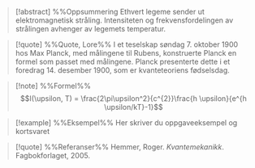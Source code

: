 
> [!abstract] %%Oppsummering
> Ethvert legeme sender ut elektromagnetisk stråling. Intensiteten og frekvensfordelingen av strålingen avhenger av legemets temperatur.


> [!quote] %%Quote, Lore%%
> I et teselskap søndag 7. oktober 1900 hos Max Planck, med målingene til Rubens, konstruerte Planck en formel som passet med målingene. Planck presenterte dette i et foredrag 14. desember 1900, som er kvanteteoriens fødselsdag.


> [!note] %%Formel%%
> $$I(\upsilon, T) = \frac{2\pi\upsilon^2}{c^{2}}\frac{h \upsilon}{e^{h \upsilon/kT}-1}$$


> [!example] %%Eksempel%%
> Her skriver du oppgaveeksempel og kortsvaret


> [!quote] %%Referanser%%
> Hemmer, Roger. *Kvantemekanikk*. Fagbokforlaget, 2005.